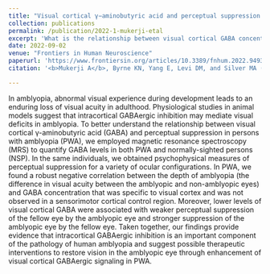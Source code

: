 ```yaml
---
title: "Visual cortical γ−aminobutyric acid and perceptual suppression in amblyopia"
collection: publications
permalink: /publication/2022-1-mukerji-etal
excerpt: 'What is the relationship between visual cortical GABA concentration and perceptual suppression in persons with amblyopia?'
date: 2022-09-02
venue: "Frontiers in Human Neuroscience"
paperurl: 'https://www.frontiersin.org/articles/10.3389/fnhum.2022.949395/full'
citation: '<b>Mukerji A</b>, Byrne KN, Yang E, Levi DM, and Silver MA (2022). Visual cortical γ−aminobutyric acid and perceptual suppression in amblyopia. <i>Front. Hum. Neurosci.</i> 16:949395. doi: https://doi.org/10.3389/fnhum.2022.949395'

---
```

In amblyopia, abnormal visual experience during development leads to an enduring loss of visual acuity in adulthood. Physiological studies in animal models suggest that intracortical GABAergic inhibition may mediate visual deficits in amblyopia. To better understand the relationship between visual cortical γ-aminobutyric acid (GABA) and perceptual suppression in persons with amblyopia (PWA), we employed magnetic resonance spectroscopy (MRS) to quantify GABA levels in both PWA and normally-sighted persons (NSP). In the same individuals, we obtained psychophysical measures of perceptual suppression for a variety of ocular configurations. In PWA, we found a robust negative correlation between the depth of amblyopia (the difference in visual acuity between the amblyopic and non-amblyopic eyes) and GABA concentration that was specific to visual cortex and was not observed in a sensorimotor cortical control region. Moreover, lower levels of visual cortical GABA were associated with weaker perceptual suppression of the fellow eye by the amblyopic eye and stronger suppression of the amblyopic eye by the fellow eye. Taken together, our findings provide evidence that intracortical GABAergic inhibition is an important component of the pathology of human amblyopia and suggest possible therapeutic interventions to restore vision in the amblyopic eye through enhancement of visual cortical GABAergic signaling in PWA.

